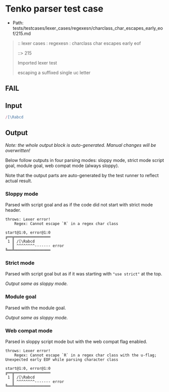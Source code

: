 # Tenko parser test case

- Path: tests/testcases/lexer_cases/regexesn/charclass_char_escapes_early_eof/215.md

> :: lexer cases : regexesn : charclass char escapes early eof
>
> ::> 215
>
> Imported lexer test
>
> escaping a suffixed single uc letter

## FAIL

## Input

`````js
/[\Rabcd
`````

## Output

_Note: the whole output block is auto-generated. Manual changes will be overwritten!_

Below follow outputs in four parsing modes: sloppy mode, strict mode script goal, module goal, web compat mode (always sloppy).

Note that the output parts are auto-generated by the test runner to reflect actual result.

### Sloppy mode

Parsed with script goal and as if the code did not start with strict mode header.

`````
throws: Lexer error!
    Regex: Cannot escape `R` in a regex char class

start@1:0, error@1:0
╔══╦════════════════
 1 ║ /[\Rabcd
   ║ ^^^^^^^^------- error
╚══╩════════════════

`````

### Strict mode

Parsed with script goal but as if it was starting with `"use strict"` at the top.

_Output same as sloppy mode._

### Module goal

Parsed with the module goal.

_Output same as sloppy mode._

### Web compat mode

Parsed in sloppy script mode but with the web compat flag enabled.

`````
throws: Lexer error!
    Regex: Cannot escape `R` in a regex char class with the u-flag; Unexpected early EOF while parsing character class

start@1:0, error@1:0
╔══╦════════════════
 1 ║ /[\Rabcd
   ║ ^^^^^^^^------- error
╚══╩════════════════

`````

